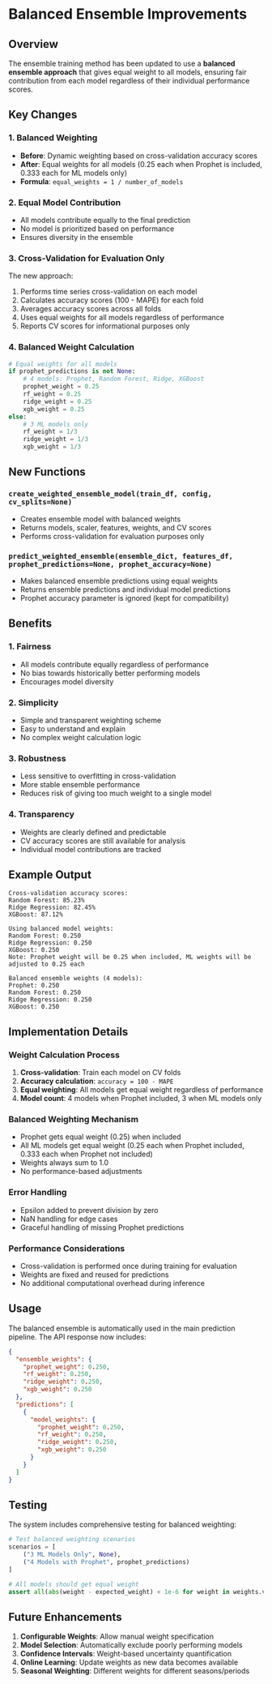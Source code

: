 # Balanced Ensemble Improvements

## Overview

The ensemble training method has been updated to use a **balanced ensemble approach** that gives equal weight to all models, ensuring fair contribution from each model regardless of their individual performance scores.

## Key Changes

### 1. **Balanced Weighting**
- **Before**: Dynamic weighting based on cross-validation accuracy scores
- **After**: Equal weights for all models (0.25 each when Prophet is included, 0.333 each for ML models only)
- **Formula**: `equal_weights = 1 / number_of_models`

### 2. **Equal Model Contribution**
- All models contribute equally to the final prediction
- No model is prioritized based on performance
- Ensures diversity in the ensemble

### 3. **Cross-Validation for Evaluation Only**
The new approach:
1. Performs time series cross-validation on each model
2. Calculates accuracy scores (100 - MAPE) for each fold
3. Averages accuracy scores across all folds
4. Uses equal weights for all models regardless of performance
5. Reports CV scores for informational purposes only

### 4. **Balanced Weight Calculation**
```python
# Equal weights for all models
if prophet_predictions is not None:
    # 4 models: Prophet, Random Forest, Ridge, XGBoost
    prophet_weight = 0.25
    rf_weight = 0.25
    ridge_weight = 0.25
    xgb_weight = 0.25
else:
    # 3 ML models only
    rf_weight = 1/3
    ridge_weight = 1/3
    xgb_weight = 1/3
```

## New Functions

### `create_weighted_ensemble_model(train_df, config, cv_splits=None)`
- Creates ensemble model with balanced weights
- Returns models, scaler, features, weights, and CV scores
- Performs cross-validation for evaluation purposes only

### `predict_weighted_ensemble(ensemble_dict, features_df, prophet_predictions=None, prophet_accuracy=None)`
- Makes balanced ensemble predictions using equal weights
- Returns ensemble predictions and individual model predictions
- Prophet accuracy parameter is ignored (kept for compatibility)

## Benefits

### 1. **Fairness**
- All models contribute equally regardless of performance
- No bias towards historically better performing models
- Encourages model diversity

### 2. **Simplicity**
- Simple and transparent weighting scheme
- Easy to understand and explain
- No complex weight calculation logic

### 3. **Robustness**
- Less sensitive to overfitting in cross-validation
- More stable ensemble performance
- Reduces risk of giving too much weight to a single model

### 4. **Transparency**
- Weights are clearly defined and predictable
- CV accuracy scores are still available for analysis
- Individual model contributions are tracked

## Example Output

```
Cross-validation accuracy scores:
Random Forest: 85.23%
Ridge Regression: 82.45%
XGBoost: 87.12%

Using balanced model weights:
Random Forest: 0.250
Ridge Regression: 0.250
XGBoost: 0.250
Note: Prophet weight will be 0.25 when included, ML weights will be adjusted to 0.25 each

Balanced ensemble weights (4 models):
Prophet: 0.250
Random Forest: 0.250
Ridge Regression: 0.250
XGBoost: 0.250
```

## Implementation Details

### Weight Calculation Process
1. **Cross-validation**: Train each model on CV folds
2. **Accuracy calculation**: `accuracy = 100 - MAPE`
3. **Equal weighting**: All models get equal weight regardless of performance
4. **Model count**: 4 models when Prophet included, 3 when ML models only

### Balanced Weighting Mechanism
- Prophet gets equal weight (0.25) when included
- All ML models get equal weight (0.25 each when Prophet included, 0.333 each when Prophet not included)
- Weights always sum to 1.0
- No performance-based adjustments

### Error Handling
- Epsilon added to prevent division by zero
- NaN handling for edge cases
- Graceful handling of missing Prophet predictions

### Performance Considerations
- Cross-validation is performed once during training for evaluation
- Weights are fixed and reused for predictions
- No additional computational overhead during inference

## Usage

The balanced ensemble is automatically used in the main prediction pipeline. The API response now includes:

```json
{
  "ensemble_weights": {
    "prophet_weight": 0.250,
    "rf_weight": 0.250,
    "ridge_weight": 0.250,
    "xgb_weight": 0.250
  },
  "predictions": [
    {
      "model_weights": {
        "prophet_weight": 0.250,
        "rf_weight": 0.250,
        "ridge_weight": 0.250,
        "xgb_weight": 0.250
      }
    }
  ]
}
```

## Testing

The system includes comprehensive testing for balanced weighting:

```python
# Test balanced weighting scenarios
scenarios = [
    ("3 ML Models Only", None),
    ("4 Models with Prophet", prophet_predictions)
]

# All models should get equal weight
assert all(abs(weight - expected_weight) < 1e-6 for weight in weights.values())
```

## Future Enhancements

1. **Configurable Weights**: Allow manual weight specification
2. **Model Selection**: Automatically exclude poorly performing models
3. **Confidence Intervals**: Weight-based uncertainty quantification
4. **Online Learning**: Update weights as new data becomes available
5. **Seasonal Weighting**: Different weights for different seasons/periods 